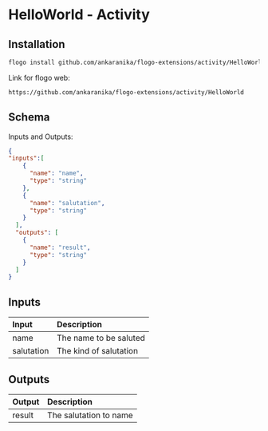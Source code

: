 # 	HelloWorld - Activity

## 	Installation

```bash
flogo install github.com/ankaranika/flogo-extensions/activity/HelloWorld
```
Link for flogo web:
```bash
https://github.com/ankaranika/flogo-extensions/activity/HelloWorld
```

##	Schema
Inputs and Outputs:

```json
{
"inputs":[
    {
      "name": "name",
      "type": "string"
    },
    {
      "name": "salutation",
      "type": "string"
    }
  ],
  "outputs": [
    {
      "name": "result",
      "type": "string"
    }
  ]
}
```
## Inputs
| Input   | Description    |
|:----------|:---------------|
| name | The name to be saluted |
| salutation | The kind of salutation |

## Outputs
| Output   | Description    |
|:----------|:---------------|
| result | The salutation to name |
